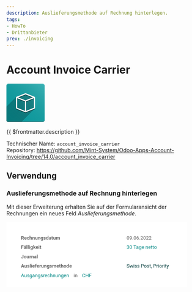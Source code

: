 ```yaml
---
description: Auslieferungsmethode auf Rechnung hinterlegen.
tags:
- HowTo
- Drittanbieter
prev: ./invoicing
---
```

# Account Invoice Carrier

![icon_oms_box](assets/icon_oms_box.png)

{{ $frontmatter.description }}

Technischer Name: `account_invoice_carrier`\
Repository: <https://github.com/Mint-System/Odoo-Apps-Account-Invoicing/tree/14.0/account_invoice_carrier>

## Verwendung

### Auslieferungsmethode auf Rechnung hinterlegen

Mit dieser Erweiterung erhalten Sie auf der Formularansicht der Rechnungen ein neues Feld *Auslieferungsmethode*.

![](assets/Account%20Invoice%20Carrier.png)